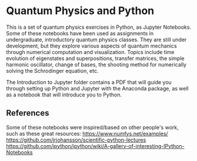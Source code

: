# Quantum Physics and Python
This is a set of quantum physics exercises in Python, as Jupyter Notebooks.  Some of these notebooks have been used as assignments in undergraduate, introductory quantum physics classes.  They are still under development, but they explore various aspects of quantum mechanics through numerical computation and visualization.  Topics include time evolution of eigenstates and superpositions, transfer matrices, the simple harmonic oscillator, change of bases, the shooting method for numerically solving the Schrodinger equation, etc.

The Introduction to Jupyter folder contains a PDF that will guide you through setting up Python and Jupyter with the Anaconda package, as well as a notebook that will introduce you to Python.

## References
Some of these notebooks were inspired/based on other people's work, such as these great resources:
https://www.numfys.net/examples/
https://github.com/jrjohansson/scientific-python-lectures
https://github.com/ipython/ipython/wiki/A-gallery-of-interesting-IPython-Notebooks
